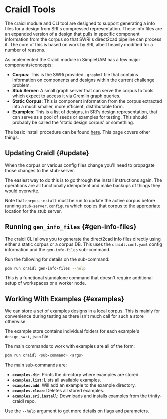 # Craidl Tools

The craidl module and CLI tool are designed to support generating a info
files for a design from SRI's compressed representation.
These info files are an expanded version of a design that pulls in specific
component information from the corpus so that SWRi's direct2cad pipeline can
process it.
The core of this is based on work by SRI, albeit heavily modified for a number
of reasons.

As implemented the Craidl module in SimpleUAM has a few major components/concepts:

- **Corpus**: This is the SWRi provided `.graphml` file that contains
  information on components and designs within the current challenge problem.
- **Stub Server**: A small graph server that can serve the corpus to tools which
  expect to access it via Gremlin graph queries.
- **Static Corpus**: This is component information from the corpus extracted into
  a much smaller, more efficient, distributable form.
- **Examples**: This is a list of designs, in SRI's design representation, that
  can serve as a pool of seeds or examples for testing.
  This should probably be called the 'static design corpus' or something.

The basic install procedure can be found [here](../../setup/graph.md).
This page covers other things.

## Updating Craidl {#update}

When the corpus or various config files change you'll need to propagate those
changes to the stub-server.

The easiest way to do this is to go through the install instructions again.
The operations are all functionally idempotent and make backups of things they
would overwrite.

Note that `corpus.install` must be run to update the active corpus before
running `stub-server.configure` which copies that corpus to the appropriate
location for the stub server.

## Running `gen_info_files` {#gen-info-files}

The craidl CLI allows you to generate the direct2cad info files directly
using either a static corpus or a corpus DB.
This uses the `craidl.conf.yaml` config information and the `gen-info-files`
sub-command.

Run the following for details on the sub-command:
```bash
pdm run craidl gen-info-files --help
```

This is a functional standalone command that doesn't require additional setup
of workspaces or a worker node.

## Working With Examples {#examples}

We can store a set of examples designs in a local corpus.
This is mainly for convenience during testing as there isn't much call for such
a store otherwise.

The example store contains individual folders for each example's
`design_swri,json` file.

The main commands to work with examples are all of the form:
```bash
pdm run craidl <sub-command> <args>
```

The main sub-commands are:

- **`examples.dir`**: Prints the directory where examples are stored.
- **`examples.list`**: Lists all available examples.
- **`examples.add`**: Will add an example to the example directory.
- **`examples.clean`**: Deletes all stored examples.
- **`examples.sri.install`**: Downloads and installs examples from the
  trinity-craidl repo.

Use the `--help` argument to get more details on flags and parameters.
